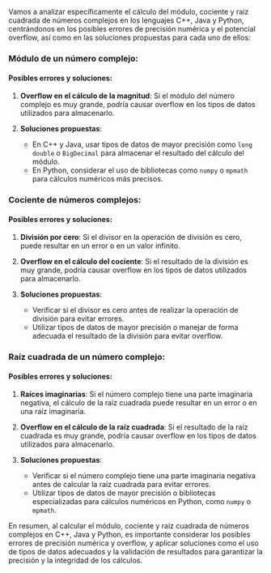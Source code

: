 Vamos a analizar específicamente el cálculo del módulo, cociente y raíz cuadrada de números complejos en los lenguajes C++, Java y Python, centrándonos en los posibles errores de precisión numérica y el potencial overflow, así como en las soluciones propuestas para cada uno de ellos:

### Módulo de un número complejo:

#### Posibles errores y soluciones:

1. **Overflow en el cálculo de la magnitud**: Si el módulo del número complejo es muy grande, podría causar overflow en los tipos de datos utilizados para almacenarlo.

2. **Soluciones propuestas**:
   - En C++ y Java, usar tipos de datos de mayor precisión como `long double` o `BigDecimal` para almacenar el resultado del cálculo del módulo.
   - En Python, considerar el uso de bibliotecas como `numpy` o `mpmath` para cálculos numéricos más precisos.

### Cociente de números complejos:

#### Posibles errores y soluciones:

1. **División por cero**: Si el divisor en la operación de división es cero, puede resultar en un error o en un valor infinito.

2. **Overflow en el cálculo del cociente**: Si el resultado de la división es muy grande, podría causar overflow en los tipos de datos utilizados para almacenarlo.

3. **Soluciones propuestas**:
   - Verificar si el divisor es cero antes de realizar la operación de división para evitar errores.
   - Utilizar tipos de datos de mayor precisión o manejar de forma adecuada el resultado de la división para evitar overflow.

### Raíz cuadrada de un número complejo:

#### Posibles errores y soluciones:

1. **Raíces imaginarias**: Si el número complejo tiene una parte imaginaria negativa, el cálculo de la raíz cuadrada puede resultar en un error o en una raíz imaginaria.

2. **Overflow en el cálculo de la raíz cuadrada**: Si el resultado de la raíz cuadrada es muy grande, podría causar overflow en los tipos de datos utilizados para almacenarlo.

3. **Soluciones propuestas**:
   - Verificar si el número complejo tiene una parte imaginaria negativa antes de calcular la raíz cuadrada para evitar errores.
   - Utilizar tipos de datos de mayor precisión o bibliotecas especializadas para cálculos numéricos en Python, como `numpy` o `mpmath`.

En resumen, al calcular el módulo, cociente y raíz cuadrada de números complejos en C++, Java y Python, es importante considerar los posibles errores de precisión numérica y overflow, y aplicar soluciones como el uso de tipos de datos adecuados y la validación de resultados para garantizar la precisión y la integridad de los cálculos.